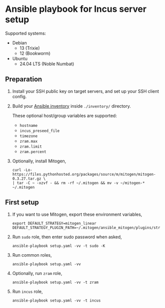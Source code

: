 #   Ansible playbook for Incus server setup

Supported systems:

- Debian
  - 13 (Trixie)
  - 12 (Bookworm)
- Ubuntu
  - 24.04 LTS (Noble Numbat)

<!--
Currently, this playbook creates BTRFS on top of LVM.
So, you must install your server on LVM.
On Ubuntu,
this is the default,
and no extra step is needed.
But on Debian,
ensure root LV doesn't take up all space in VG—20GiB is sufficient for root.
Otherwise, you should shrink it while unmounted, _e.g._

```shell
lvresize --size 20GiB --resizefs /dev/debian-vg/root
```
-->

##  Preparation

1.  Install your SSH public key on target servers,
    and set up your SSH client config.

2.  Build your
    [Ansible inventory](https://docs.ansible.com/ansible/latest/inventory_guide/intro_inventory.html)
    inside `./inventory/` directory.

    These optional host/group variables are supported:

    -   `hostname`
    -   `incus_preseed_file`
    -   `timezone`
    -   `zram.max`
    -   `zram.limit`
    -   `zram.percent`

3.  Optionally, install Mitogen,

    ```shell
    curl -Lo- https://files.pythonhosted.org/packages/source/m/mitogen/mitogen-0.3.27.tar.gz \
    | tar -C ~ -xzvf - && rm -rf ~/.mitogen && mv -v ~/mitogen-* ~/.mitogen
    ```

##  First setup

1.  If you want to use Mitogen,
    export these environment variables,

    ```shell
    export DEFAULT_STRATEGY=mitogen_linear DEFAULT_STRATEGY_PLUGIN_PATH=~/.mitogen/ansible_mitogen/plugins/strategy
    ```

2.  Run `sudo` role, then enter sudo password when asked,

    ```shell
    ansible-playbook setup.yaml -vv -t sudo -K
    ```

3.  Run common roles,

    ```shell
    ansible-playbook setup.yaml -vv
    ```

4.  Optionally, run `zram` role,

    ```shell
    ansible-playbook setup.yaml -vv -t zram
    ```

5.  Run `incus` role,

    ```shell
    ansible-playbook setup.yaml -vv -t incus
    ```

